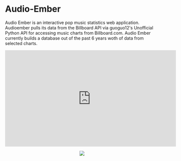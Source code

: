 # Audio-Ember
Audio Ember is an interactive pop music statistics web application. Audioember pulls its data from the Billboard API via guoguo12's Unofficial Python API for accessing music charts from Billboard.com. Audio Ember currently builds a database out of the past 6 years woth of data from selected charts. 
<iframe width="560" height="315" src="https://www.youtube.com/embed/U6-5tNKZZGM" frameborder="0" allow="accelerometer; autoplay; encrypted-media; gyroscope; picture-in-picture" allowfullscreen></iframe>

<p align="center"><img src ="https://media.giphy.com/media/m49GvmpapLT0c/giphy.gif" /></p>
